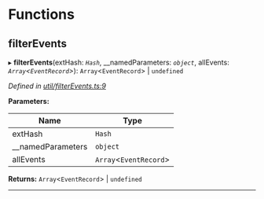 

# Functions

<a id="filterevents"></a>

##  filterEvents

▸ **filterEvents**(extHash: *`Hash`*, __namedParameters: *`object`*, allEvents: *`Array`<`EventRecord`>*): `Array`<`EventRecord`> | `undefined`

*Defined in [util/filterEvents.ts:9](https://github.com/polkadot-js/api/blob/887a0d3/packages/api/src/util/filterEvents.ts#L9)*

**Parameters:**

| Name | Type |
| ------ | ------ |
| extHash | `Hash` |
| __namedParameters | `object` |
| allEvents | `Array`<`EventRecord`> |

**Returns:** `Array`<`EventRecord`> | `undefined`

___

